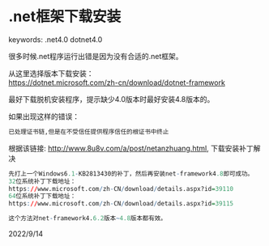 # .net框架下载安装

keywords: .net4.0 dotnet4.0  

很多时候.net程序运行出错是因为没有合适的.net框架。  

从这里选择版本下载安装：  
https://dotnet.microsoft.com/zh-cn/download/dotnet-framework  

最好下载脱机安装程序，提示缺少4.0版本时最好安装4.8版本的。  

如果出现这样的错误：  
```r
已处理证书链,但是在不受信任提供程序信任的根证书中终止
```
根据该链接: http://www.8u8v.com/a/post/netanzhuang.html, 下载安装补丁解决  
```r
先打上一个Windows6.1-KB2813430的补丁，然后再安装net-framework4.8即可成功。
32位系统补丁下载地址：
https://www.microsoft.com/zh-CN/download/details.aspx?id=39110
64位系统补丁下载地址：
https://www.microsoft.com/zh-CN/download/details.aspx?id=39115

这个方法对net-framework4.6.2版本~4.8版本都有效。
```


2022/9/14  
